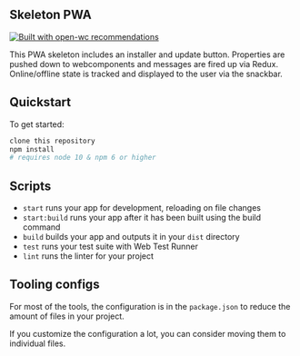 ## Skeleton PWA

[![Built with open-wc recommendations](https://img.shields.io/badge/built%20with-open--wc-blue.svg)](https://github.com/open-wc)

This PWA skeleton includes an installer and update button. Properties are pushed down to webcomponents and messages are fired up via Redux.
Online/offline state is tracked and displayed to the user via the snackbar.

## Quickstart

To get started:

```sh
clone this repository
npm install
# requires node 10 & npm 6 or higher
```

## Scripts

- `start` runs your app for development, reloading on file changes
- `start:build` runs your app after it has been built using the build command
- `build` builds your app and outputs it in your `dist` directory
- `test` runs your test suite with Web Test Runner
- `lint` runs the linter for your project

## Tooling configs

For most of the tools, the configuration is in the `package.json` to reduce the amount of files in your project.

If you customize the configuration a lot, you can consider moving them to individual files.
